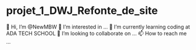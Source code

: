 # projet_1_DWJ_Refonte_de_site

👋 Hi, I’m @NewMBW
👀 I’m interested in ...
🌱 I’m currently learning coding at ADA TECH SCHOOL
💞️ I’m looking to collaborate on ...
📫 How to reach me ...
